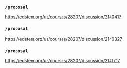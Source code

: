 ### `/proposal`
https://edstem.org/us/courses/28207/discussion/2140417
### `/proposal`
https://edstem.org/us/courses/28207/discussion/2140327
### `/proposal`
https://edstem.org/us/courses/28207/discussion/2141717

